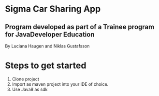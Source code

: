 # Sigma Car Sharing App #
## Program developed as part of a Trainee program for JavaDeveloper Education ##
By Luciana Haugen and Niklas Gustafsson
# Steps to get started #

1. Clone project
2. Import as maven project into your IDE of choice.
3. Use Java8 as sdk
